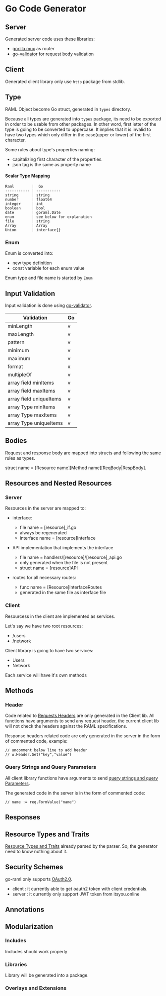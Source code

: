 # Go Code Generator

## Server

Generated server code uses these libraries:
- [gorilla mux](https://github.com/gorilla/mux) as router
- [go-validator](https://github.com/go-validator/validator) for request body validation

## Client

Generated client library only use `http` package from stdlib.

## Type

RAML Object become Go struct, generated in `types` directory.

Because all types are generated into `types` package, its need to be exported
in order to be usable from other packages.
In other word, first letter of the type is going to be converted to uppercase.
It implies that it is invalid to have two types which only differ in the case(upper or lower)
of the first character.

Some rules about type's properties naming:

- capitalizing first character of the properties.
- json tag is the same as property name

#### Scalar Type Mapping
    Raml        |  Go   
    ----------- | -----------
    string      | string
    number      | float64
    integer     | int
    boolean     | bool
    date        | goraml.Date
    enum        | see below for explanation
    file        | string
    Array       | Array
    Union       | interface{}

### Enum

Enum is converted into:
- new type definition
- const variable for each enum value

Enum type and file name is started by `Enum`


## Input Validation

Input validation is done using [go-validator](https://github.com/go-validator/validator).

|    Validation              |    Go
|--------------------------- | ------
| minLength                  |   v
| maxLength                  |   v
| pattern                    |   v
| minimum                    |   v
| maximum                    |   v
| format                     |   x
| multipleOf                 |   v
| array field minItems       |   v
| array field maxItems       |   v
| array field uniqueItems    |   v
| array Type minItems        |   v
| array Type maxItems        |   v
| array Type uniqueItems     |   v


## Bodies
Request  and response body are mapped into structs
and following the same rules as types.

struct name = [Resource name][Method name][ReqBody|RespBody].


## Resources and Nested Resources

### Server
Resources in the server are mapped to:

- interface:
    - file name = [resource]_if.go
    - always be regenerated
    - interface name = [resource]Interface

- API implementation that implements the interface
    - file name = handlers/[resource]/[resource]_api.go
    - only generated when the file is not present
    - struct name = [resource]API

- routes for all necessary routes:
    - func name = [Resource]InterfaceRoutes
    - generated in the same file as interface file

### Client

Resourcess in the client are implemented as services.

Let's say we have two root resources:
- /users
- /network

Client library is going to have two services:
- Users
- Network

Each service will have it's own methods

## Methods

### Header

Code related to [Requests Headers](https://github.com/raml-org/raml-spec/blob/master/versions/raml-10/raml-10.md/#headers) are only generated in the Client lib. All functions have arguments to send any request header, the current client lib will not check the headers against the RAML specifications.


Response headers related code are only generated in the server in the form of commented code, example:
```
// uncomment below line to add header
// w.Header.Set("key","value")
```

### Query Strings and Query Parameters

All client library functions have arguments to send [query strings and query Parameters](https://github.com/raml-org/raml-spec/blob/master/versions/raml-10/raml-10.md/#query-strings-and-query-parameters).

The generated code in the server is in the form of commented code:

```
// name := req.FormValue("name")
```

## Responses

## Resource Types and Traits

[Resource Types and Traits](https://github.com/raml-org/raml-spec/blob/master/versions/raml-10/raml-10.md/#resource-types-and-traits) already parsed by the parser. So, the generator need to know nothing about it.

## Security Schemes

go-raml only supports [OAuth2.0](https://github.com/raml-org/raml-spec/blob/master/versions/raml-10/raml-10.md/#oauth-20).

- client : it currently able to get oauth2 token with client credentials.
- server : it currently only support JWT token from itsyou.online

## Annotations

## Modularization

### Includes

Includes should work properly

### Libraries

Library will be generated into a package.


### Overlays and Extensions

